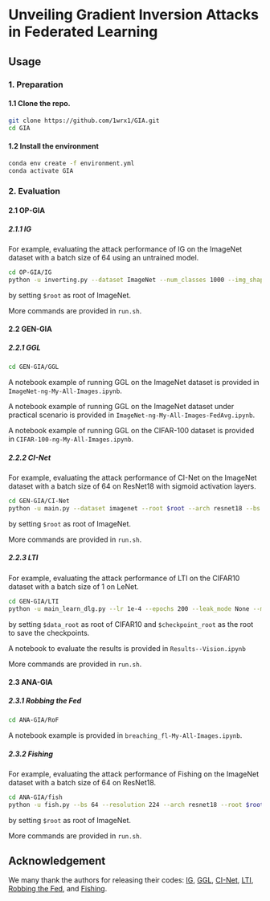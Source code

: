 # Unveiling Gradient Inversion Attacks in Federated Learning

## Usage

### 1. Preparation

#### 1.1 Clone the repo.

```bash
git clone https://github.com/1wrx1/GIA.git
cd GIA
```

#### 1.2 Install the environment

```bash
conda env create -f environment.yml 
conda activate GIA 
```

### 2. Evaluation
#### 2.1 OP-GIA
##### 2.1.1 IG
For example, evaluating the attack performance of IG on the ImageNet dataset with a batch size of 64 using an untrained model.

```bash
cd OP-GIA/IG
python -u inverting.py --dataset ImageNet --num_classes 1000 --img_shape 224 --batch_size 64 --gpu 0 --root $root
```
by setting `$root` as root of ImageNet.

More commands are provided in `run.sh`.

#### 2.2 GEN-GIA
##### 2.2.1 GGL

```bash
cd GEN-GIA/GGL
```
A notebook example of running GGL on the ImageNet dataset is provided in `ImageNet-ng-My-All-Images.ipynb`.

A notebook example of running GGL on the ImageNet dataset under practical scenario is provided in `ImageNet-ng-My-All-Images-FedAvg.ipynb`.

A notebook example of running GGL on the CIFAR-100 dataset is provided in `CIFAR-100-ng-My-All-Images.ipynb`.

##### 2.2.2 CI-Net

For example, evaluating the attack performance of CI-Net on the ImageNet dataset with a batch size of 64 on ResNet18 with sigmoid activation layers.

```bash
cd GEN-GIA/CI-Net
python -u main.py --dataset imagenet --root $root --arch resnet18 --bs 64 --act sigmoid
```
by setting `$root` as root of ImageNet.

More commands are provided in `run.sh`.

##### 2.2.3 LTI

For example, evaluating the attack performance of LTI on the CIFAR10 dataset with a batch size of 1 on LeNet.

```bash
cd GEN-GIA/LTI
python -u main_learn_dlg.py --lr 1e-4 --epochs 200 --leak_mode None --model MLP-3000 --dataset CIFAR10 --batch_size 256 --shared_model LeNet --data_root $data_root --checkpoint_root $checkpoint_root
```
by setting `$data_root` as root of CIFAR10 and `$checkpoint_root` as the root to save the checkpoints.

A notebook to evaluate the results is provided in `Results--Vision.ipynb`

More commands are provided in `run.sh`.

#### 2.3 ANA-GIA
##### 2.3.1 Robbing the Fed

```bash
cd ANA-GIA/RoF
```
A notebook example is provided in `breaching_fl-My-All-Images.ipynb`.

##### 2.3.2 Fishing

For example, evaluating the attack performance of Fishing on the ImageNet dataset with a batch size of 64 on ResNet18.

```bash
cd ANA-GIA/fish
python -u fish.py --bs 64 --resolution 224 --arch resnet18 --root $root
```
by setting `$root` as root of ImageNet.

More commands are provided in `run.sh`.

## Acknowledgement
We many thank the authors for releasing their codes: [IG](https://github.com/JonasGeiping/invertinggradients), [GGL](https://github.com/zhuohangli/GGL), [CI-Net](https://github.com/czhang024/CI-Net), [LTI](https://github.com/wrh14/Learning_to_Invert), [Robbing the Fed](https://github.com/lhfowl/robbing_the_fed), and [Fishing](https://github.com/JonasGeiping/breaching).


